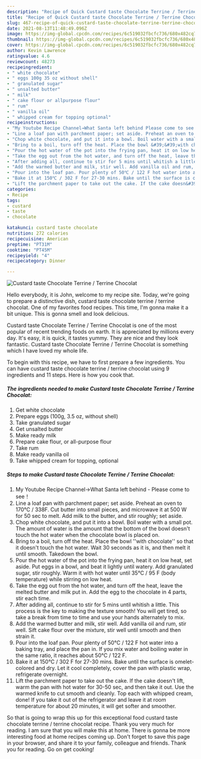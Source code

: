```yaml
---
description: "Recipe of Quick Custard taste Chocolate Terrine / Terrine Chocolat"
title: "Recipe of Quick Custard taste Chocolate Terrine / Terrine Chocolat"
slug: 467-recipe-of-quick-custard-taste-chocolate-terrine-terrine-chocolat
date: 2021-08-13T11:48:49.096Z
image: https://img-global.cpcdn.com/recipes/6c519032fbcfc736/680x482cq70/custard-taste-chocolate-terrine-terrine-chocolat-recipe-main-photo.jpg
thumbnail: https://img-global.cpcdn.com/recipes/6c519032fbcfc736/680x482cq70/custard-taste-chocolate-terrine-terrine-chocolat-recipe-main-photo.jpg
cover: https://img-global.cpcdn.com/recipes/6c519032fbcfc736/680x482cq70/custard-taste-chocolate-terrine-terrine-chocolat-recipe-main-photo.jpg
author: Kevin Lawrence
ratingvalue: 4.6
reviewcount: 48273
recipeingredient:
- " white chocolate"
- " eggs 100g 35 oz without shell"
- " granulated sugar"
- " unsalted butter"
- " milk"
- " cake flour or allpurpose flour"
- " rum"
- " vanilla oil"
- " whipped cream for topping optional"
recipeinstructions:
- "My Youtube Recipe Channel→What Santa left behind Please come to see！"
- "Line a loaf pan with parchment paper; set aside. Preheat an oven to 170℃ / 338F. Cut butter into small pieces, and microwave it at 500 W for 50 sec to melt. Add milk to the butter, and stir roughly; set aside."
- "Chop white chocolate, and put it into a bowl. Boil water with a small pot. The amount of water is the amount that the bottom of the bowl doesn&#39;t touch the hot water when the chocolate bowl is placed on."
- "Bring to a boil, turn off the heat. Place the bowl &#39;&#39;with chocolate&#39;&#39; so that it doesn&#39;t touch the hot water. Wait 30 seconds as it is, and then melt it until smooth. Takedown the bowl."
- "Pour the hot water of the pot into the frying pan, heat it on low heat, set aside. Put eggs in a bowl, and beat it lightly until watery. Add granulated sugar, stir roughly. Warm it with hot water until 35℃ / 95 F (body temperature) while stirring on low heat."
- "Take the egg out from the hot water, and turn off the heat, leave the melted butter and milk put in. Add the egg to the chocolate in 4 parts, stir each time."
- "After adding all, continue to stir for 5 mins until whitish a little. This process is the key to making the texture smooth! You will get tired, so take a break from time to time and use your hands alternately to mix."
- "Add the warmed butter and milk, stir well. Add vanilla oil and rum, stir well. Sift cake flour over the mixture, stir well until smooth and then strain it."
- "Pour into the loaf pan. Pour plenty of 50℃ / 122 F hot water into a baking tray, and place the pan in. If you mix water and boiling water in the same ratio, it reaches about 50℃ / 122 F."
- "Bake it at 150℃ / 302 F for 27-30 mins. Bake until the surface is omelet-colored and dry. Let it cool completely, cover the pan with plastic wrap, refrigerate overnight."
- "Lift the parchment paper to take out the cake. If the cake doesn&#39;t lift, warm the pan with hot water for 30-50 sec, and then take it out. Use the warmed knife to cut smooth and cleanly. Top each with whipped cream, done! If you take it out of the refrigerator and leave it at room temperature for about 20 minutes, it will get softer and smoother."
categories:
- Recipe
tags:
- custard
- taste
- chocolate

katakunci: custard taste chocolate 
nutrition: 272 calories
recipecuisine: American
preptime: "PT31M"
cooktime: "PT45M"
recipeyield: "4"
recipecategory: Dinner

---
```



![Custard taste Chocolate Terrine / Terrine Chocolat](https://img-global.cpcdn.com/recipes/6c519032fbcfc736/680x482cq70/custard-taste-chocolate-terrine-terrine-chocolat-recipe-main-photo.jpg)

Hello everybody, it is John, welcome to my recipe site. Today, we're going to prepare a distinctive dish, custard taste chocolate terrine / terrine chocolat. One of my favorites food recipes. This time, I'm gonna make it a bit unique. This is gonna smell and look delicious.



Custard taste Chocolate Terrine / Terrine Chocolat is one of the most popular of recent trending foods on earth. It is appreciated by millions every day. It's easy, it is quick, it tastes yummy. They are nice and they look fantastic. Custard taste Chocolate Terrine / Terrine Chocolat is something which I have loved my whole life.


To begin with this recipe, we have to first prepare a few ingredients. You can have custard taste chocolate terrine / terrine chocolat using 9 ingredients and 11 steps. Here is how you cook that.

<!--inarticleads1-->

##### The ingredients needed to make Custard taste Chocolate Terrine / Terrine Chocolat:

1. Get  white chocolate
1. Prepare  eggs (100g, 3.5 oz, without shell)
1. Take  granulated sugar
1. Get  unsalted butter
1. Make ready  milk
1. Prepare  cake flour, or all-purpose flour
1. Take  rum
1. Make ready  vanilla oil
1. Take  whipped cream for topping, optional




<!--inarticleads2-->

##### Steps to make Custard taste Chocolate Terrine / Terrine Chocolat:

1. My Youtube Recipe Channel→What Santa left behind - Please come to see！
1. Line a loaf pan with parchment paper; set aside. Preheat an oven to 170℃ / 338F. Cut butter into small pieces, and microwave it at 500 W for 50 sec to melt. Add milk to the butter, and stir roughly; set aside.
1. Chop white chocolate, and put it into a bowl. Boil water with a small pot. The amount of water is the amount that the bottom of the bowl doesn&#39;t touch the hot water when the chocolate bowl is placed on.
1. Bring to a boil, turn off the heat. Place the bowl &#39;&#39;with chocolate&#39;&#39; so that it doesn&#39;t touch the hot water. Wait 30 seconds as it is, and then melt it until smooth. Takedown the bowl.
1. Pour the hot water of the pot into the frying pan, heat it on low heat, set aside. Put eggs in a bowl, and beat it lightly until watery. Add granulated sugar, stir roughly. Warm it with hot water until 35℃ / 95 F (body temperature) while stirring on low heat.
1. Take the egg out from the hot water, and turn off the heat, leave the melted butter and milk put in. Add the egg to the chocolate in 4 parts, stir each time.
1. After adding all, continue to stir for 5 mins until whitish a little. This process is the key to making the texture smooth! You will get tired, so take a break from time to time and use your hands alternately to mix.
1. Add the warmed butter and milk, stir well. Add vanilla oil and rum, stir well. Sift cake flour over the mixture, stir well until smooth and then strain it.
1. Pour into the loaf pan. Pour plenty of 50℃ / 122 F hot water into a baking tray, and place the pan in. If you mix water and boiling water in the same ratio, it reaches about 50℃ / 122 F.
1. Bake it at 150℃ / 302 F for 27-30 mins. Bake until the surface is omelet-colored and dry. Let it cool completely, cover the pan with plastic wrap, refrigerate overnight.
1. Lift the parchment paper to take out the cake. If the cake doesn&#39;t lift, warm the pan with hot water for 30-50 sec, and then take it out. Use the warmed knife to cut smooth and cleanly. Top each with whipped cream, done! If you take it out of the refrigerator and leave it at room temperature for about 20 minutes, it will get softer and smoother.




So that is going to wrap this up for this exceptional food custard taste chocolate terrine / terrine chocolat recipe. Thank you very much for reading. I am sure that you will make this at home. There is gonna be more interesting food at home recipes coming up. Don't forget to save this page in your browser, and share it to your family, colleague and friends. Thank you for reading. Go on get cooking!
